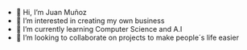 - 👋 Hi, I’m Juan Muñoz
- 👀 I’m interested in creating my own business
- 🌱 I’m currently learning Computer Science and A.I
- 💞️ I’m looking to collaborate on projects to make people´s life easier

<!---
munozmann/munozmann is going to be the greatest engineer on computer science and A.I 👾👨‍💻.
--->

